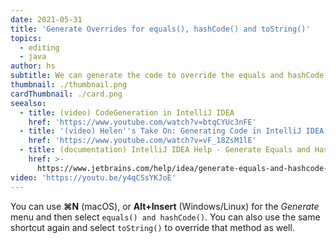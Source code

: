 ```yaml
---
date: 2021-05-31
title: 'Generate Overrides for equals(), hashCode() and toString()'
topics:
  - editing
  - java
author: hs
subtitle: We can generate the code to override the equals and hashCode methods
thumbnail: ./thumbnail.png
cardThumbnail: ./card.png
seealso:
  - title: (video) CodeGeneration in IntelliJ IDEA
    href: 'https://www.youtube.com/watch?v=btqCYUc3nFE'
  - title: '(video) Helen''s Take On: Generating Code in IntelliJ IDEA'
    href: 'https://www.youtube.com/watch?v=vF_18ZsM1lE'
  - title: (documentation) IntelliJ IDEA Help - Generate Equals and HashCode Wizard
    href: >-
      https://www.jetbrains.com/help/idea/generate-equals-and-hashcode-wizard.html
video: 'https://youtu.be/y4qCSsYKJoE'
---
```

You can use **⌘N** (macOS), or **Alt+Insert** (Windows/Linux) for the _Generate_ menu and then select `equals() and hashCode()`. You can also use the same shortcut again and select `toString()` to override that method as well.
